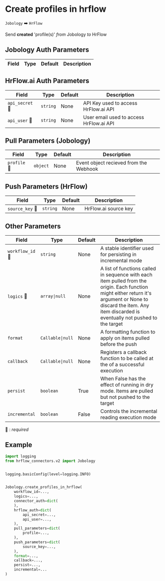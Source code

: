 # Create profiles in hrflow
`Jobology` :arrow_right: `HrFlow`

Send **created** 'profile(s)' _from_ Jobology _to_ HrFlow



## Jobology Auth Parameters

| Field | Type | Default | Description |
| ----- | ---- | ------- | ----------- |

## HrFlow.ai Auth Parameters

| Field | Type | Default | Description |
| ----- | ---- | ------- | ----------- |
| `api_secret` :red_circle: | `string` | None | API Key used to access HrFlow.ai API |
| `api_user` :red_circle: | `string` | None | User email used to access HrFlow.ai API |

## Pull Parameters (Jobology)

| Field | Type | Default | Description |
| ----- | ---- | ------- | ----------- |
| `profile` :red_circle: | `object` | None | Event object recieved from the Webhook |

## Push Parameters (HrFlow)

| Field | Type | Default | Description |
| ----- | ---- | ------- | ----------- |
| `source_key` :red_circle: | `string` | None | HrFlow.ai source key |

## Other Parameters

| Field | Type | Default | Description |
| ----- | ---- | ------- | ----------- |
| `workflow_id` :red_circle: | `string` | None | A stable identifier used for persisting in incremental mode |
| `logics` :red_circle: | `array\|null` | None | A list of functions called in sequence with each item pulled from the origin. Each function might either return it's argument or None to discard the item. Any item discarded is eventually not pushed to the target |
| `format`  | `Callable\|null` | None | A formatting function to apply on items pulled before the push |
| `callback`  | `Callable\|null` | None | Registers a callback function to be called at the of a successful execution |
| `persist`  | `boolean` | True | When False has the effect of running in dry mode. Items are pulled but not pushed to the target |
| `incremental`  | `boolean` | False | Controls the incremental reading execution mode |

:red_circle: : *required*

## Example

```python
import logging
from hrflow_connectors.v2 import Jobology


logging.basicConfig(level=logging.INFO)


Jobology.create_profiles_in_hrflow(
    workflow_id=...,
    logics=...,
    connector_auth=dict(
    ),
    hrflow_auth=dict(
        api_secret=...,
        api_user=...,
    ),
    pull_parameters=dict(
        profile=...,
    ),
    push_parameters=dict(
        source_key=...,
    ),
    format=...,
    callback=...,
    persist=...,
    incremental=...
)
```